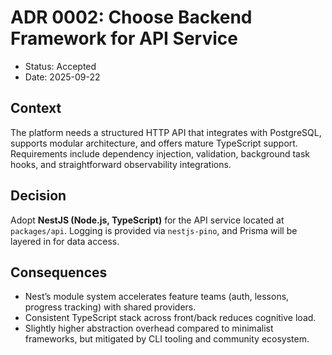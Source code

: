 # ADR 0002: Choose Backend Framework for API Service

- Status: Accepted
- Date: 2025-09-22

## Context

The platform needs a structured HTTP API that integrates with PostgreSQL, supports modular architecture, and offers mature TypeScript support. Requirements include dependency injection, validation, background task hooks, and straightforward observability integrations.

## Decision

Adopt **NestJS (Node.js, TypeScript)** for the API service located at `packages/api`. Logging is provided via `nestjs-pino`, and Prisma will be layered in for data access.

## Consequences

- Nest’s module system accelerates feature teams (auth, lessons, progress tracking) with shared providers.
- Consistent TypeScript stack across front/back reduces cognitive load.
- Slightly higher abstraction overhead compared to minimalist frameworks, but mitigated by CLI tooling and community ecosystem.

